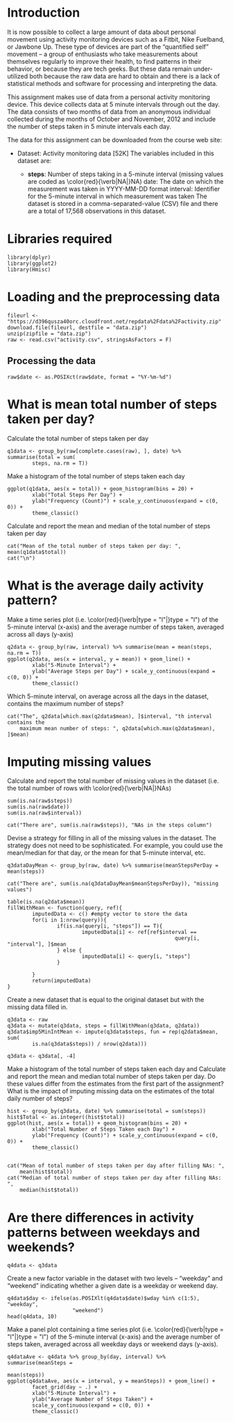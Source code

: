 # Introduction

It is now possible to collect a large amount of data about personal movement using activity monitoring devices such as a Fitbit, Nike Fuelband, or Jawbone Up. These type of devices are part of the “quantified self” movement – a group of enthusiasts who take measurements about themselves regularly to improve their health, to find patterns in their behavior, or because they are tech geeks. But these data remain under-utilized both because the raw data are hard to obtain and there is a lack of statistical methods and software for processing and interpreting the data.

This assignment makes use of data from a personal activity monitoring device. This device collects data at 5 minute intervals through out the day. The data consists of two months of data from an anonymous individual collected during the months of October and November, 2012 and include the number of steps taken in 5 minute intervals each day.

The data for this assignment can be downloaded from the course web site:
        
*  Dataset: Activity monitoring data [52K]
The variables included in this dataset are:
        
      * **steps**: Number of steps taking in a 5-minute interval (missing values are coded as \color{red}{\verb|NA|}NA)
date: The date on which the measurement was taken in YYYY-MM-DD format
interval: Identifier for the 5-minute interval in which measurement was taken
The dataset is stored in a comma-separated-value (CSV) file and there are a total of 17,568 observations in this dataset.

# Libraries required

```{r}
library(dplyr)
library(ggplot2)
library(Hmisc)
```

# Loading and the preprocessing data

```{r}
fileurl <- "https://d396qusza40orc.cloudfront.net/repdata%2Fdata%2Factivity.zip"
download.file(fileurl, destfile = "data.zip")
unzip(zipfile = "data.zip")
raw <- read.csv("activity.csv", stringsAsFactors = F)
```

## Processing the data

```{r}
raw$date <- as.POSIXct(raw$date, format = "%Y-%m-%d")
```
# What is mean total number of steps taken per day?

Calculate the total number of steps taken per day

```{r}
q1data <- group_by(raw[complete.cases(raw), ], date) %>% summarise(total = sum(
        steps, na.rm = T))
```

Make a histogram of the total number of steps taken each day

```{r}
ggplot(q1data, aes(x = total)) + geom_histogram(bins = 20) + 
        xlab("Total Steps Per Day") + 
        ylab("Frequency (Count)") + scale_y_continuous(expand = c(0, 0)) + 
        theme_classic()
```

Calculate and report the mean and median of the total number of steps taken per day

```{r}
cat("Mean of the total number of steps taken per day: ", mean(q1data$total))
cat("\n")
```

# What is the average daily activity pattern?

Make a time series plot (i.e. \color{red}{\verb|type = "l"|}type = "l") of the 5-minute interval (x-axis) and the average number of steps taken, averaged across all days (y-axis)

```{r}
q2data <- group_by(raw, interval) %>% summarise(mean = mean(steps, na.rm = T))
ggplot(q2data, aes(x = interval, y = mean)) + geom_line() + 
        xlab("5-Minute Interval") + 
        ylab("Average Steps per Day") + scale_y_continuous(expand = c(0, 0)) + 
        theme_classic()
```

Which 5-minute interval, on average across all the days in the dataset, contains the maximum number of steps?

```{r}
cat("The", q2data[which.max(q2data$mean), ]$interval, "th interval contains the
    maximum mean number of steps: ", q2data[which.max(q2data$mean), ]$mean)
```

# Imputing missing values

Calculate and report the total number of missing values in the dataset (i.e. the total number of rows with \color{red}{\verb|NA|}NAs)

```{r}
sum(is.na(raw$steps))
sum(is.na(raw$date))
sum(is.na(raw$interval))

cat("There are", sum(is.na(raw$steps)), "NAs in the steps column")
```

Devise a strategy for filling in all of the missing values in the dataset. The strategy does not need to be sophisticated. For example, you could use the mean/median for that day, or the mean for that 5-minute interval, etc.

```{r}
q3dataDayMean <- group_by(raw, date) %>% summarise(meanStepsPerDay = mean(steps))

cat("There are", sum(is.na(q3dataDayMean$meanStepsPerDay)), "missing values")

table(is.na(q2data$mean))
fillWithMean <- function(query, ref){
        imputedData <- c() #empty vector to store the data
        for(i in 1:nrow(query)){
                if(is.na(query[i, "steps"]) == T){
                        imputedData[i] <- ref[ref$interval == 
                                                      query[i, "interval"], ]$mean
                } else {
                        imputedData[i] <- query[i, "steps"]
                }
                
        }
        return(imputedData)
}
```

Create a new dataset that is equal to the original dataset but with the missing data filled in.

```{r}
q3data <- raw
q3data <- mutate(q3data, steps = fillWithMean(q3data, q2data))
q3data$imp5MinIntMean <- impute(q3data$steps, fun = rep(q2data$mean, sum(
        is.na(q3data$steps)) / nrow(q2data)))

q3data <- q3data[, -4]
```

Make a histogram of the total number of steps taken each day and Calculate and report the mean and median total number of steps taken per day. Do these values differ from the estimates from the first part of the assignment? What is the impact of imputing missing data on the estimates of the total daily number of steps?

```{r}
hist <- group_by(q3data, date) %>% summarise(total = sum(steps))
hist$Total <- as.integer((hist$total))
ggplot(hist, aes(x = total)) + geom_histogram(bins = 20) + 
        xlab("Total Number of Steps Taken each Day") + 
        ylab("Frequency (Count)") + scale_y_continuous(expand = c(0, 0)) + 
        theme_classic()


cat("Mean of total number of steps taken per day after filling NAs: ",
    mean(hist$total))
cat("Median of total number of steps taken per day after filling NAs: ",
    median(hist$total))
```

# Are there differences in activity patterns between weekdays and weekends?

```{r}
q4data <- q3data
```

Create a new factor variable in the dataset with two levels – “weekday” and “weekend” indicating whether a given date is a weekday or weekend day.

```{r}
q4data$day <- ifelse(as.POSIXlt(q4data$date)$wday %in% c(1:5), "weekday", 
                     "weekend")
head(q4data, 10)
```

Make a panel plot containing a time series plot (i.e. \color{red}{\verb|type = "l"|}type = "l") of the 5-minute interval (x-axis) and the average number of steps taken, averaged across all weekday days or weekend days (y-axis).

```{r}
q4dataAve <- q4data %>% group_by(day, interval) %>% summarise(meanSteps = 
                                                                      mean(steps))
ggplot(q4dataAve, aes(x = interval, y = meanSteps)) + geom_line() + 
        facet_grid(day ~ .) +
        xlab("5-Minute Interval") + 
        ylab("Average Number of Steps Taken") + 
        scale_y_continuous(expand = c(0, 0)) + 
        theme_classic()
```